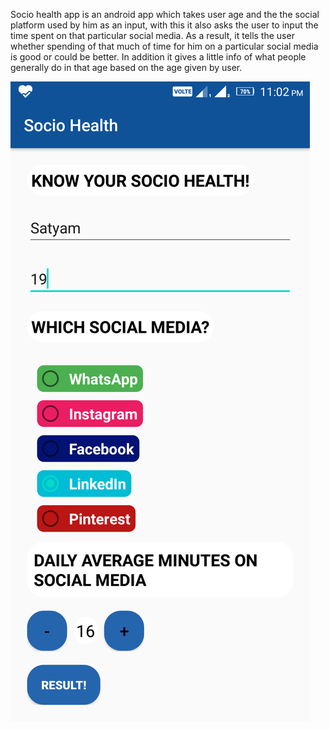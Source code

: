 Socio health app is an android app which takes user age and the the social platform used by him as an input, with this it also asks the user to input the time spent on that particular social media. As a result, it tells the user whether spending of that much of time for him on a particular social media is good or could be better. In addition it gives a little info of what people generally do in that age based on the age given by user.


![](https://github.com/Satyyam/Socio-Health/blob/master/LongScreenshot_2021-05-20-23-02-43.png)
